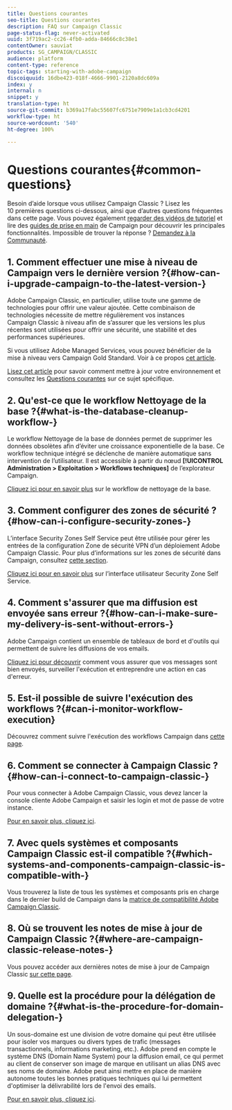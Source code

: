 ```yaml
---
title: Questions courantes
seo-title: Questions courantes
description: FAQ sur Campaign Classic
page-status-flag: never-activated
uuid: 3f719ac2-cc26-4fb0-adda-84666c8c38e1
contentOwner: sauviat
products: SG_CAMPAIGN/CLASSIC
audience: platform
content-type: reference
topic-tags: starting-with-adobe-campaign
discoiquuid: 16dbe423-018f-4666-9901-2120a8dc609a
index: y
internal: n
snippet: y
translation-type: ht
source-git-commit: b369a17fabc55607fc6751e7909e1a1cb3cd4201
workflow-type: ht
source-wordcount: '540'
ht-degree: 100%

---
```



# Questions courantes{#common-questions}

Besoin d’aide lorsque vous utilisez Campaign Classic ? Lisez les 10 premières questions ci-dessous, ainsi que d’autres questions fréquentes dans cette page. Vous pouvez également [regarder des vidéos de tutoriel](https://docs.adobe.com/content/help/en/campaign-learn/campaign-classic-tutorials/overview.html) et lire des [guides de prise en main](../../platform/using/tutorials.md#step-by-step-guides) de Campaign pour découvrir les principales fonctionnalités. Impossible de trouver la réponse ? [Demandez à la Communauté](https://forums.adobe.com/community/experience-cloud/marketing-cloud/campaign).

## 1. Comment effectuer une mise à niveau de Campaign vers le dernière version ?{#how-can-i-upgrade-campaign-to-the-latest-version-}

Adobe Campaign Classic, en particulier, utilise toute une gamme de technologies pour offrir une valeur ajoutée. Cette combinaison de technologies nécessite de mettre régulièrement vos instances Campaign Classic à niveau afin de s’assurer que les versions les plus récentes sont utilisées pour offrir une sécurité, une stabilité et des performances supérieures.

Si vous utilisez Adobe Managed Services, vous pouvez bénéficier de la mise à niveau vers Campaign Gold Standard. Voir à ce propos [cet article](https://helpx.adobe.com/fr/campaign/kb/gold-standard.html).

[Lisez cet article](https://helpx.adobe.com/fr/campaign/kb/acc-build-upgrade.html) pour savoir comment mettre à jour votre environnement et consultez les [Questions courantes](https://helpx.adobe.com/fr/campaign/kb/build-upgrade-faq.html) sur ce sujet spécifique.

## 2. Qu&#39;est-ce que le workflow Nettoyage de la base ?{#what-is-the-database-cleanup-workflow-}

Le workflow Nettoyage de la base de données permet de supprimer les données obsolètes afin d’éviter une croissance exponentielle de la base. Ce workflow technique intégré se déclenche de manière automatique sans intervention de l’utilisateur. Il est accessible à partir du nœud **[!UICONTROL Administration > Exploitation > Workflows techniques]** de l’explorateur Campaign.

[Cliquez ici pour en savoir plus](../../production/using/database-cleanup-workflow.md) sur le workflow de nettoyage de la base.

## 3. Comment configurer des zones de sécurité ?{#how-can-i-configure-security-zones-}

L’interface Security Zones Self Service peut être utilisée pour gérer les entrées de la configuration Zone de sécurité VPN d’un déploiement Adobe Campaign Classic. Pour plus d’informations sur les zones de sécurité dans Campaign, consultez [cette section](../../installation/using/configuring-campaign-server.md#defining-security-zones).

[Cliquez ici pour en savoir plus](https://helpx.adobe.com/fr/campaign/kb/configuring-security-zones-self-service.html) sur l’interface utilisateur Security Zone Self Service.

## 4. Comment s&#39;assurer que ma diffusion est envoyée sans erreur ?{#how-can-i-make-sure-my-delivery-is-sent-without-errors-}

Adobe Campaign contient un ensemble de tableaux de bord et d&#39;outils qui permettent de suivre les diffusions de vos emails.

[Cliquez ici pour découvrir](../../delivery/using/monitoring-a-delivery.md) comment vous assurer que vos messages sont bien envoyés, surveiller l&#39;exécution et entreprendre une action en cas d&#39;erreur.

## 5. Est-il possible de suivre l&#39;exécution des workflows ?{#can-i-monitor-workflow-execution}

Découvrez comment suivre l&#39;exécution des workflows Campaign dans [cette page](../../workflow/using/starting-a-workflow.md).

## 6. Comment se connecter à Campaign Classic ?{#how-can-i-connect-to-campaign-classic-}

Pour vous connecter à Adobe Campaign Classic, vous devez lancer la console cliente Adobe Campaign et saisir les login et mot de passe de votre instance.

[Pour en savoir plus, cliquez ici](../../platform/using/launching-adobe-campaign.md).

## 7. Avec quels systèmes et composants Campaign Classic est-il compatible ?{#which-systems-and-components-campaign-classic-is-compatible-with-}

Vous trouverez la liste de tous les systèmes et composants pris en charge dans le dernier build de Campaign dans la [matrice de compatibilité Adobe Campaign Classic](https://helpx.adobe.com/fr/campaign/kb/compatibility-matrix.html).

## 8. Où se trouvent les notes de mise à jour de Campaign Classic ?{#where-are-campaign-classic-release-notes-}

Vous pouvez accéder aux dernières notes de mise à jour de Campaign Classic [sur cette page](https://docs.adobe.com/content/help/fr-FR/campaign-classic/using/release-notes/latest-release.html).

## 9. Quelle est la procédure pour la délégation de domaine ?{#what-is-the-procedure-for-domain-delegation-}

Un sous-domaine est une division de votre domaine qui peut être utilisée pour isoler vos marques ou divers types de trafic (messages transactionnels, informations marketing, etc.).
Adobe prend en compte le système DNS (Domain Name System) pour la diffusion email, ce qui permet au client de conserver son image de marque en utilisant un alias DNS avec ses noms de domaine. Adobe peut ainsi mettre en place de manière autonome toutes les bonnes pratiques techniques qui lui permettent d&#39;optimiser la délivrabilité lors de l&#39;envoi des emails.

[Pour en savoir plus, cliquez ici](https://helpx.adobe.com/fr/campaign/kb/domain-name-delegation.html).

